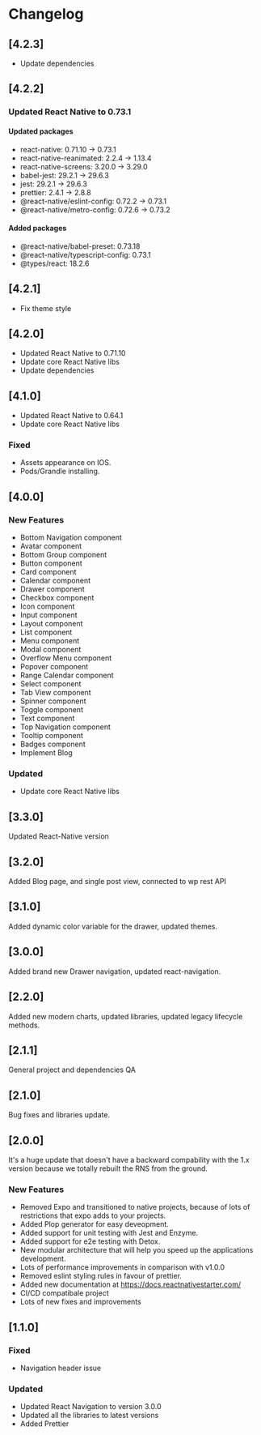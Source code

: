 # Changelog

## [4.2.3]

- Update dependencies

## [4.2.2] 
### Updated React Native to 0.73.1

#### Updated packages
- react-native: 0.71.10 -> 0.73.1
- react-native-reanimated: 2.2.4 -> 1.13.4
- react-native-screens: 3.20.0 -> 3.29.0
- babel-jest: 29.2.1 -> 29.6.3
- jest: 29.2.1 -> 29.6.3
- prettier: 2.4.1 -> 2.8.8
- @react-native/eslint-config: 0.72.2 -> 0.73.1
- @react-native/metro-config: 0.72.6 -> 0.73.2

#### Added packages
- @react-native/babel-preset: 0.73.18
- @react-native/typescript-config: 0.73.1
- @types/react: 18.2.6

## [4.2.1]

- Fix theme style

## [4.2.0]

- Updated React Native to 0.71.10
- Update core React Native libs
- Update dependencies

## [4.1.0]

- Updated React Native to 0.64.1
- Update core React Native libs

### Fixed

- Assets appearance on IOS.
- Pods/Grandle installing. 

## [4.0.0]

### New Features
 - Bottom Navigation component
 - Avatar component
 - Bottom Group component
 - Button component
 - Card component
 - Calendar component
 - Drawer component
 - Checkbox component
 - Icon component
 - Input component
 - Layout component
 - List component
 - Menu component
 - Modal component
 - Overflow Menu component
 - Popover component
 - Range Calendar component
 - Select component
 - Tab View component
 - Spinner component
 - Toggle component
 - Text component
 - Top Navigation component
 - Tooltip component
 - Badges component 
 - Implement Blog
 
 ### Updated
 - Update core React Native libs

## [3.3.0]

Updated React-Native version

## [3.2.0]

Added Blog page, and single post view, connected to wp rest API

## [3.1.0]

Added dynamic color variable for the drawer, updated themes.

## [3.0.0]

Added brand new Drawer navigation, updated react-navigation.

## [2.2.0]

Added new modern charts, updated libraries, updated legacy lifecycle methods.

## [2.1.1]

General project and dependencies QA

## [2.1.0]

Bug fixes and libraries update.

## [2.0.0]

It's a huge update that doesn't have a backward compability with the 1.x version because we totally rebuilt the RNS from the ground.

### New Features

- Removed Expo and transitioned to native projects, because of lots of restrictions that expo adds to your projects.
- Added Plop generator for easy deveopment.
- Added support for unit testing with Jest and Enzyme.
- Added support for e2e testing with Detox.
- New modular architecture that will help you speed up the applications development.
- Lots of performance improvements in comparison with v1.0.0
- Removed eslint styling rules in favour of prettier.
- Added new documentation at https://docs.reactnativestarter.com/
- CI/CD compatibale project
- Lots of new fixes and improvements

## [1.1.0]

### Fixed

- Navigation header issue

### Updated

- Updated React Navigation to version 3.0.0
- Updated all the libraries to latest versions
- Added Prettier
